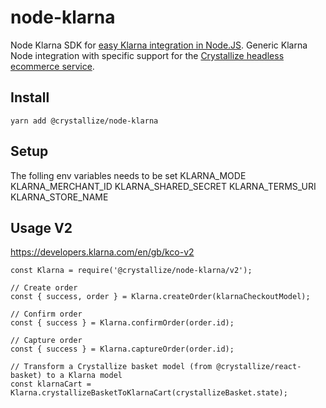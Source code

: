 # node-klarna
Node Klarna SDK for [easy Klarna integration in Node.JS](https://crystallize.com/developers/react-components/node-klarna). Generic Klarna Node integration with specific support for the [Crystallize headless ecommerce service](https://crystallize.com/developers).

## Install
```
yarn add @crystallize/node-klarna
```

## Setup
The folling env variables needs to be set
KLARNA_MODE
KLARNA_MERCHANT_ID
KLARNA_SHARED_SECRET
KLARNA_TERMS_URI
KLARNA_STORE_NAME

## Usage V2
https://developers.klarna.com/en/gb/kco-v2

```
const Klarna = require('@crystallize/node-klarna/v2');

// Create order
const { success, order } = Klarna.createOrder(klarnaCheckoutModel);

// Confirm order
const { success } = Klarna.confirmOrder(order.id);

// Capture order
const { success } = Klarna.captureOrder(order.id);

// Transform a Crystallize basket model (from @crystallize/react-basket) to a Klarna model
const klarnaCart = Klarna.crystallizeBasketToKlarnaCart(crystallizeBasket.state);

```
